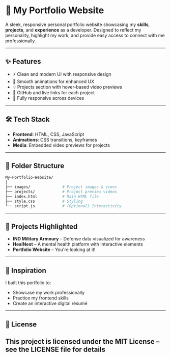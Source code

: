 # 💼 My Portfolio Website

A sleek, responsive personal portfolio website showcasing my **skills**, **projects**, and **experience** as a developer. Designed to reflect my personality, highlight my work, and provide easy access to connect with me professionally.

---

## ✨ Features

- ⚡ Clean and modern UI with responsive design  
- 🎯 Smooth animations for enhanced UX  
- 💡 Projects section with hover-based video previews  
- 🔗 GitHub and live links for each project  
- 📱 Fully responsive across devices  

---

## 🛠️ Tech Stack

- **Frontend**: HTML, CSS, JavaScript  
- **Animations**: CSS transitions, keyframes  
- **Media**: Embedded video previews for projects  

---

## 📁 Folder Structure
 ```bash
My-Portfolio-Website/
│
├── images/              # Project images & icons
├── projects/            # Project preview videos
├── index.html           # Main HTML file
├── style.css            # Styling
└── script.js            # (Optional) Interactivity
  ```
---

## 🚀 Projects Highlighted

- **IND Military Armoury** – Defense data visualized for awareness  
- **HealNest** – A mental health platform with interactive elements  
- **Portfolio Website** – You're looking at it!

---

## 🧠 Inspiration

I built this portfolio to:
- Showcase my work professionally  
- Practice my frontend skills  
- Create an interactive digital résumé  

---

## 📝 License
This project is licensed under the MIT License – see the LICENSE file for details
---

